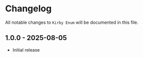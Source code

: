 # Changelog

All notable changes to `Kirby Enum` will be documented in this file.

## 1.0.0 - 2025-08-05

- Initial release
